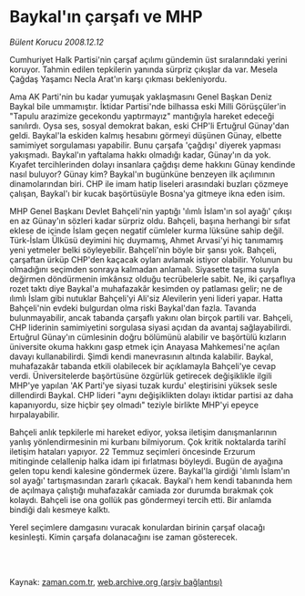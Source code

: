 # Baykal'ın  çarşafı ve MHP

*Bülent Korucu 2008.12.12*

<td class="columnist-detail">
<p>Cumhuriyet Halk Partisi'nin çarşaf açılımı gündemin üst sıralarındaki yerini koruyor. Tahmin edilen tepkilerin yanında sürpriz çıkışlar da var. Mesela Çağdaş Yaşamcı Necla Arat'ın karşı çıkması bekleniyordu.</p>
<p>
<div id="haberMetinDiv">
<p>Ama AK Parti'nin bu kadar yumuşak yaklaşmasını Genel Başkan Deniz Baykal bile ummamıştır. İktidar Partisi'nde bilhassa eski Milli Görüşçüler'in "Tapulu arazimize gecekondu yaptırmayız" mantığıyla hareket edeceği sanılırdı. Oysa ses, sosyal demokrat bakan, eski CHP'li Ertuğrul Günay'dan geldi. Baykal'la eskiden kalmış hesabını görmeyi düşünen Günay, elbette samimiyet sorgulaması yapabilir. Bunu çarşafa 'çağdışı' diyerek yapması yakışmadı. Baykal'ın yaftalama hakkı olmadığı kadar, Günay'ın da yok. Kıyafet tercihlerinden dolayı insanlara çağdışı deme hakkını Günay kendinde nasıl buluyor? Günay kim? Baykal'ın bugünküne benzeyen ilk açılımının dinamolarından biri. CHP ile imam hatip liseleri arasındaki buzları çözmeye çalışan, Baykal'ı bir kucak başörtüsüyle Bosna'ya gitmeye ikna eden isim. 
<p>MHP Genel Başkanı Devlet Bahçeli'nin yaptığı 'ılımlı İslam'ın sol ayağı' çıkışı en az Günay'ın sözleri kadar sürpriz oldu. Bahçeli, başına herhangi bir sıfat eklese de içinde İslam geçen negatif cümleler kurma lüksüne sahip değil. Türk-İslam Ülküsü deyimini hiç duymamış, Ahmet Arvasi'yi hiç tanımamış yeni yetmeler belki söyleyebilir. Bahçeli'nin böyle bir şansı yok. Bahçeli, çarşaftan ürküp CHP'den kaçacak oyları avlamak istiyor olabilir. Yolunun bu olmadığını seçimden sonraya kalmadan anlamalı. Siyasette taşıma suyla değirmen döndürmenin imkânsız olduğu tecrübelerle sabit. Ne, iki çarşaflıya rozet taktı diye Baykal'a muhafazakâr kesimden oy patlaması gelir; ne de ılımlı İslam gibi nutuklar Bahçeli'yi Ali'siz Alevilerin yeni lideri yapar. Hatta Bahçeli'nin evdeki bulgurdan olma riski Baykal'dan fazla. Tavanda bulunmayabilir, ancak tabanda çarşaflı yakını olan birçok partili var. Bahçeli, CHP liderinin samimiyetini sorgulasa siyasi açıdan da avantaj sağlayabilirdi. Ertuğrul Günay'ın cümlesinin doğru bölümünü alabilir ve başörtülü kızların üniversite okuma hakkını gasp etmek için Anayasa Mahkemesi'ne açılan davayı kullanabilirdi. Şimdi kendi manevrasının altında kalabilir. Baykal, muhafazakâr tabanda etkili olabilecek bir açıklamayla Bahçeli'ye cevap verdi. Üniversitelerde başörtüsüne özgürlük getirecek değişiklikle ilgili MHP'ye yapılan 'AK Parti'ye siyasi tuzak kurdu' eleştirisini yüksek sesle dillendirdi Baykal. CHP lideri "aynı değişiklikten dolayı iktidar partisi az daha kapanıyordu, size hiçbir şey olmadı" teziyle birlikte MHP'yi epeyce hırpalayabilir. 
<p>Bahçeli anlık tepkilerle mi hareket ediyor, yoksa iletişim danışmanlarının yanlış yönlendirmesinin mi kurbanı bilmiyorum. Çok kritik noktalarda tarihî iletişim hataları yapıyor. 22 Temmuz seçimleri öncesinde Erzurum mitinginde celallenip halka idam ipi fırlatması böyleydi. Bugün de ayağına gelen topu kendi kalesine göndermek üzere. Baykal'la girdiği 'ılımlı İslam'ın sol ayağı' tartışmasından zararlı çıkacak. Baykal'ı hem kendi tabanında hem de açılmaya çalıştığı muhafazakâr camiada zor durumda bırakmak çok kolaydı. Bahçeli ise ona gollük pas göndermeyi tercih etti. Bir anlamda bindiği dalı kesmeye kalktı.
<p>Yerel seçimlere damgasını vuracak konulardan birinin çarşaf olacağı kesinleşti. Kimin çarşafa dolanacağını ise zaman gösterecek.</p></p></p></p></div>
</p>


<p><br>
		 </br></p></td>

Kaynak: [zaman.com.tr](http://zaman.com.tr/yazar.do?yazino=769479), [web.archive.org (arşiv bağlantısı)](http://web.archive.org/web/20111122215156/http://www.zaman.com.tr:80/yazar.do?yazino=769479)
